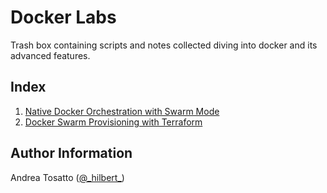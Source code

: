 Docker Labs
===========

Trash box containing scripts and notes collected diving into docker
and its advanced features.

Index
-----

1. [Native Docker Orchestration with Swarm Mode](https://github.com/atosatto/docker-labs/tree/master/swarm-mode)
2. [Docker Swarm Provisioning with Terraform](https://github.com/atosatto/docker-labs/tree/master/terraform-swarm)

Author Information
------------------

Andrea Tosatto ([@\_hilbert\_](https://twitter.com/_hilbert_))
